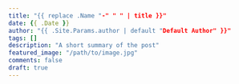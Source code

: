 ```yaml
---
title: "{{ replace .Name "-" " " | title }}"
date: {{ .Date }}
author: "{{ .Site.Params.author | default "Default Author" }}"
tags: []
description: "A short summary of the post"
featured_image: "/path/to/image.jpg"
comments: false
draft: true
---
```

